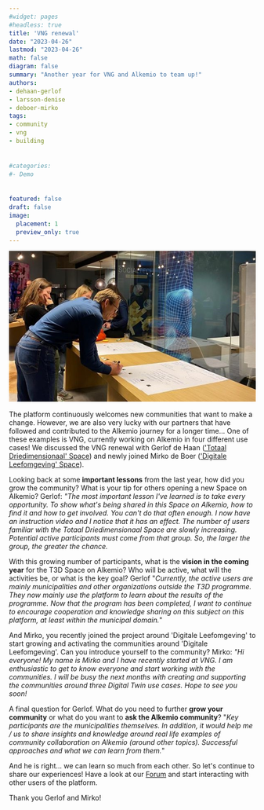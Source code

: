 ```yaml
---
#widget: pages
#headless: true
title: 'VNG renewal'
date: "2023-04-26"
lastmod: "2023-04-26"
math: false
diagram: false
summary: "Another year for VNG and Alkemio to team up!"
authors:
- dehaan-gerlof
- larsson-denise
- deboer-mirko
tags:
- community
- vng
- building


#categories:
#- Demo


featured: false
draft: false
image:
  placement: 1
  preview_only: true
---
```


![](./header.jpg)

The platform continuously welcomes new communities that want to make a change. However, we are also very lucky with our partners that have followed and contributed to the Alkemio journey for a longer time... One of these examples is VNG, currently working on Alkemio in four different use cases! We discussed the VNG renewal with Gerlof de Haan (['Totaal Driedimensionaal' Space](https://alkem.io/t3d/dashboard)) and newly joined Mirko de Boer (['Digitale Leefomgeving' Space](https://alkem.io/digileefomgeving/dashboard)).

Looking back at some **important lessons** from the last year, how did you grow the community? What is your tip for others opening a new Space on Alkemio?
Gerlof: *"The most important lesson I've learned is to take every opportunity. To show what's being shared in this Space on Alkemio, how to find it and how to get involved. You can't do that often enough. I now have an instruction video and I notice that it has an effect. The number of users familiar with the Totaal Driedimensionaal Space are slowly increasing. Potential active participants must come from that group. So, the larger the group, the greater the chance.* 

With this growing number of participants, what is the **vision in the coming year** for the T3D Space on Alkemio? Who will be active, what will the activities be, or what is the key goal?
Gerlof "*Currently, the active users are mainly municipalities and other organizations outside the T3D programme. They now mainly use the platform to learn about the results of the programme. Now that the program has been completed, I want to continue to encourage cooperation and knowledge sharing on this subject on this platform, at least within the municipal domain.*"

And Mirko, you recently joined the project around 'Digitale Leefomgeving' to start growing and activating the communities around 'Digitale Leefomgeving'. Can you introduce yourself to the community?
Mirko: *"Hi everyone! My name is Mirko and I have recently started at VNG. I am enthusiastic to get to know everyone and start working with the communities. I will be busy the next months with creating and supporting the communities around three Digital Twin use cases. Hope to see you soon!*

A final question for Gerlof. What do you need to further **grow your community** or what do you want to **ask the Alkemio community**?
"*Key participants are the municipalities themselves. In addition, it would help me / us to share insights and knowledge around real life examples of community collaboration on Alkemio (around other topics). Successful approaches and what we can learn from them.*"

And he is right... we can learn so much from each other. So let's continue to share our experiences! Have a look at our [Forum](https://alkem.io/forum) and start interacting with other users of the platform.

Thank you Gerlof and Mirko! 